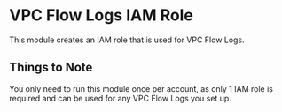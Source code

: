 # VPC Flow Logs IAM Role

This module creates an IAM role that is used for VPC Flow Logs.

## Things to Note

You only need to run this module once per account, as only 1 IAM role is required and can be used for any VPC Flow Logs you set up.

